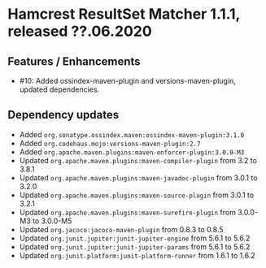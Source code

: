 # Hamcrest ResultSet Matcher 1.1.1, released ??.06.2020

## Features / Enhancements

* #10: Added ossindex-maven-plugin and versions-maven-plugin, updated dependencies.

## Dependency updates

* Added `org.sonatype.ossindex.maven:ossindex-maven-plugin:3.1.0`
* Added `org.codehaus.mojo:versions-maven-plugin:2.7`
* Added `org.apache.maven.plugins:maven-enforcer-plugin:3.0.0-M3`
* Updated `org.apache.maven.plugins:maven-compiler-plugin` from 3.2 to 3.8.1
* Updated `org.apache.maven.plugins:maven-javadoc-plugin` from 3.0.1 to 3.2.0
* Updated `org.apache.maven.plugins:maven-source-plugin` from 3.0.1 to 3.2.1
* Updated `org.apache.maven.plugins:maven-surefire-plugin` from 3.0.0-M3 to  3.0.0-M5
* Updated `org.jacoco:jacoco-maven-plugin` from 0.8.3 to 0.8.5
* Updated `org.junit.jupiter:junit-jupiter-engine` from 5.6.1 to 5.6.2
* Updated `org.junit.jupiter:junit-jupiter-params` from 5.6.1 to 5.6.2
* Updated `org.junit.platform:junit-platform-runner` from 1.6.1 to 1.6.2